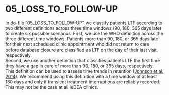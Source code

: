 # 05_LOSS_TO_FOLLOW-UP
In do-file “05_LOSS_TO_FOLLOW-UP” we classify patients LTF according to two different definitions across three time windows (90, 180, 365 days late) to create six possible scenarios. 
First, we use the WHO definition across the three different time windows. Patients more than 90, 180, or 365 days late for their next scheduled clinic appointment who did not return to care before database closure are classified as LTF on the day of their last visit, respectively.  
Second, we use another definition that classifies patients LTF the first time they have a gap in care of more than 90, 180, or 365 days, respectively. This definition can be used to assess time trends in retention ([Johnson et al. 2014](https://pubmed.ncbi.nlm.nih.gov/25399412/)). We recommend using this definition with a time window of at least 180 days and only if transient treatment interruptions are reliably recorded. This may not be the case at all IeDEA clinics.
 


